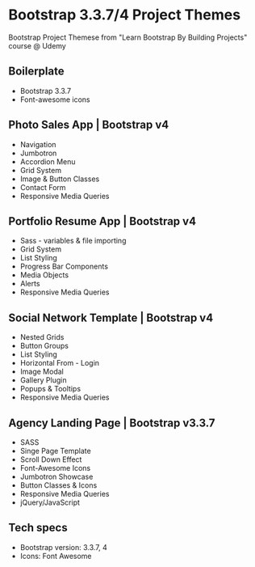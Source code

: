 Bootstrap 3.3.7/4 Project Themes
================================

Bootstrap Project Themese from "Learn Bootstrap By Building Projects" course @ Udemy

Boilerplate
-----------
  * Bootstrap 3.3.7
  * Font-awesome icons

Photo Sales App | Bootstrap v4
------------------------------
  * Navigation
  * Jumbotron
  * Accordion Menu
  * Grid System
  * Image & Button Classes
  * Contact Form
  * Responsive Media Queries

Portfolio Resume App | Bootstrap v4 
-----------------------------------
  * Sass - variables & file importing
  * Grid System
  * List Styling
  * Progress Bar Components
  * Media Objects
  * Alerts
  * Responsive Media Queries

Social Network Template | Bootstrap v4
--------------------------------------
  * Nested Grids
  * Button Groups 
  * List Styling
  * Horizontal From - Login
  * Image Modal
  * Gallery Plugin
  * Popups & Tooltips
  * Responsive Media Queries

Agency Landing Page | Bootstrap v3.3.7
--------------------------------------
  * SASS
  * Singe Page Template
  * Scroll Down Effect
  * Font-Awesome Icons
  * Jumbotron Showcase
  * Button Classes & Icons
  * Responsive Media Queries
  * jQuery/JavaScript

Tech specs
----------

* Bootstrap version: 3.3.7, 4
* Icons: Font Awesome